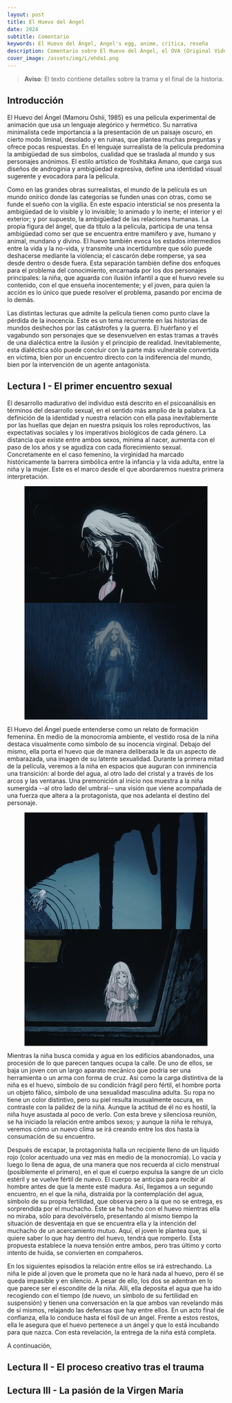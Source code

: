 ```yaml
---
layout: post
title: El Huevo del Ángel
date: 2024
subtitle: Comentario
keywords: El Huevo del Ángel, Angel's egg, anime, crítica, reseña
description: Comentario sobre El Huevo del Ángel, el OVA (Original Video Animation) de Mamoru Oshii y Yoshitaka Amano de 1985.
cover_image: /assets/img/L/ehda1.png
---
```


> **Aviso**: El texto contiene detalles sobre la trama y el final de la historia.

## Introducción

El Huevo del Ángel (Mamoru Oshii, 1985) es una película experimental de animación que usa un lenguaje alegórico y hermético. Su narrativa minimalista cede importancia a la presentación de un paisaje oscuro, en cierto modo liminal, desolado y en ruinas, que plantea muchas preguntas y ofrece pocas respuestas. En el lenguaje surrealista de la película predomina la ambigüedad de sus símbolos, cualidad que se traslada al mundo y sus personajes anónimos. El estilo artístico de Yoshitaka Amano, que carga sus diseños de androginia y ambigüedad expresiva, define una identidad visual sugerente y evocadora para la película.

Como en las grandes obras surrealistas, el mundo de la película es un mundo onírico donde las categorías se funden unas con otras, como se funde el sueño con la vigilia. En este espacio intersticial se nos presenta la ambigüedad de lo visible y lo invisible; lo animado y lo inerte; el interior y el exterior; y por supuesto, la ambigüedad de las relaciones humanas. La propia figura del ángel, que da título a la película, participa de una tensa ambigüedad como ser que se encuentra entre mamífero y ave, humano y animal, mundano y divino. El huevo también evoca los estados intermedios entre la vida y la no-vida, y transmite una incertidumbre que sólo puede deshacerse mediante la violencia; el cascarón debe romperse, ya sea desde dentro o desde fuera. Esta separación también define dos enfoques para el problema del conocimiento, encarnada por los dos personajes principales: la niña, que aguarda con ilusión infantil a que el huevo revele su contenido, con el que ensueña inocentemente; y el joven, para quien la acción es lo único que puede resolver el problema, pasando por encima de lo demás.

Las distintas lecturas que admite la película tienen como punto clave la pérdida de la inocencia. Este es un tema recurrente en las historias de mundos deshechos por las catástrofes y la guerra. El huérfano y el vagabundo son personajes que se desenvuelven en estas tramas a través de una dialéctica entre la ilusión y el principio de realidad. Inevitablemente, esta dialéctica sólo puede concluir con la parte más vulnerable convertida en víctima, bien por un encuentro directo con la indiferencia del mundo, bien por la intervención de un agente antagonista.

## Lectura I - El primer encuentro sexual

El desarrollo madurativo del individuo está descrito en el psicoanálisis en términos del desarrollo sexual, en el sentido más amplio de la palabra. La definición de la identidad y nuestra relación con ella pasa inevitablemente por las huellas que dejan en nuestra psiquis los roles reproductivos, las expectativas sociales y los imperativos biológicos de cada género. La distancia que existe entre ambos sexos, mínima al nacer, aumenta con el paso de los años y se agudiza con cada florecimiento sexual. Concretamente en el caso femenino, la virginidad ha marcado históricamente la barrera simbólica entre la infancia y la vida adulta, entre la niña y la mujer. Este es el marco desde el que abordaremos nuestra primera interpretación.

<figure>
<div style="display: flex; align-content: center; justify-content: center; flex-wrap: wrap;">
    <img src="/assets/img/L/ehda3.gif" width="480" height="270">
    <img src="/assets/img/L/ehda4.gif" width="480" height="270">
</div>
</figure>

El Huevo del Ángel puede entenderse como un relato de formación femenina. En medio de la monocromía ambiente, el vestido rosa de la niña destaca visualmente como símbolo de su inocencia virginal. Debajo del mismo, ella porta el huevo que de manera deliberada le da un aspecto de embarazada, una imagen de su latente sexualidad. Durante la primera mitad de la película, veremos a la niña en espacios que auguran con inminencia una transición: al borde del agua, al otro lado del cristal y a través de los arcos y las ventanas. Una premonición al inicio nos muestra a la niña sumergida --al otro lado del umbral-- una visión que viene acompañada de una fuerza que altera a la protagonista, que nos adelanta el destino del personaje.

<figure>
<div style="display: flex; align-content: center; justify-content: center; flex-wrap: wrap;">
    <img src="/assets/img/L/ehda1.gif" width="480" height="270">
    <img src="/assets/img/L/ehda2.gif" width="480" height="270">
</div>
</figure>

Mientras la niña busca comida y agua en los edificios abandonados, una procesión de lo que parecen tanques ocupa la calle. De uno de ellos, se baja un joven con un largo aparato mecánico que podría ser una herramienta o un arma con forma de cruz. Así como la carga distintiva de la niña es el huevo, símbolo de su condición frágil pero fértil, el hombre porta un objeto fálico, símbolo de una sexualidad masculina adulta. Su ropa no tiene un color distintivo, pero su piel resulta inusualmente oscura, en contraste con la palidez de la niña. Aunque la actitud de él no es hostil, la niña huye asustada al poco de verlo. Con esta breve y silenciosa reunión, se ha iniciado la relación entre ambos sexos; y aunque la niña le rehuya, veremos cómo un nuevo clima se irá creando entre los dos hasta la consumación de su encuentro.

Después de escapar, la protagonista halla un recipiente lleno de un líquido rojo (color acentuado una vez más en medio de la monocromía). Lo vacía y luego lo llena de agua, de una manera que nos recuerda al ciclo menstrual (posiblemente el primero), en el que el cuerpo expulsa la sangre de un ciclo estéril y se vuelve fértil de nuevo. El cuerpo se anticipa para recibir al hombre antes de que la mente esté madura. Así, llegamos a un segundo encuentro, en el que la niña, distraída por la contemplación del agua, símbolo de su propia fertilidad, que observa pero a la que no se entrega, es sorprendida por el muchacho. Éste se ha hecho con el huevo mientras ella no miraba, sólo para devolvérselo, presentando al mismo tiempo la situación de desventaja en que se encuentra ella y la intención del muchacho de un acercamiento mutuo. Aquí, el joven le plantea que, si quiere saber lo que hay dentro del huevo, tendrá que romperlo. Esta propuesta establece la nueva tensión entre ambos, pero tras último y corto intento de huída, se convierten en compañeros.

En los siguientes episodios la relación entre ellos se irá estrechando. La niña le pide al joven que le prometa que no le hará nada al huevo, pero él se queda impasible y en silencio. A pesar de ello, los dos se adentran en lo que parece ser el escondite de la niña. Allí, ella deposita el agua que ha ido recogiendo con el tiempo (de nuevo, un símbolo de su fertilidad en suspensión) y tienen una conversación en la que ambos van revelando más de sí mismos, relajando las defensas que hay entre ellos. En un acto final de confianza, ella lo conduce hasta el fósil de un ángel. Frente a estos restos, ella le asegura que el huevo pertenece a un ángel y que lo está incubando para que nazca. Con esta revelación, la entrega de la niña está completa.

A continuación, 

## Lectura II - El proceso creativo tras el trauma



## Lectura III - La pasión de la Virgen María


